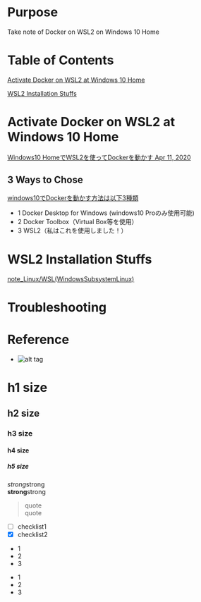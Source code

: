# Purpose  
Take note of Docker on WSL2 on Windows 10 Home  

# Table of Contents  
[Activate Docker on WSL2 at Windows 10 Home](#activate-docker-on-wsl2-at-windows-10-home)  

[WSL2 Installation Stuffs](#wsl2-installation-stuffs)  

# Activate Docker on WSL2 at Windows 10 Home  
[Windows10 HomeでWSL2を使ってDockerを動かす  Apr 11, 2020](https://qiita.com/Yoshinari-Yamanaka/items/d9351053f2cd86a5e50e)  

## 3 Ways to Chose  
[windows10でDockerを動かす方法は以下3種類](https://qiita.com/Yoshinari-Yamanaka/items/d9351053f2cd86a5e50e#windows10%E3%81%A7docker%E3%82%92%E5%8B%95%E3%81%8B%E3%81%99%E6%96%B9%E6%B3%95%E3%81%AF%E4%BB%A5%E4%B8%8B3%E7%A8%AE%E9%A1%9E)  
* 1 Docker Desktop for Windows (windows10 Proのみ使用可能)
* 2 Docker Toolbox（Virtual Box等を使用）
* 3 WSL2（私はこれを使用しました！）

# WSL2 Installation Stuffs  
[note_Linux/WSL(WindowsSubsystemLinux)](https://github.com/philip-shen/note_Linux/tree/master/WSL(WindowsSubsystemLinux)#03-wsl2-installation-on-Win-10)  


# Troubleshooting


# Reference


* []()
![alt tag]()

# h1 size

## h2 size

### h3 size

#### h4 size

##### h5 size

*strong*strong  
**strong**strong  

> quote  
> quote

- [ ] checklist1
- [x] checklist2

* 1
* 2
* 3

- 1
- 2
- 3

